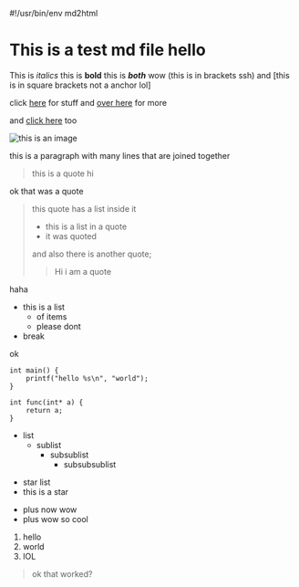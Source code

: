 #!/usr/bin/env md2html

# This is a test md file hello

This is *italics* this is **bold** this is ***both*** wow (this is in brackets ssh) and [this is in square brackets not a anchor lol]

click [here](http) for stuff and [over here](http12 "my title") for more

and [click here](http://this_has_stuffinside) too

![this is an image](httpsomething)

this is a paragraph
with many lines
that are joined together

> this is a quote hi

ok that was a quote

> this quote has a list inside it
> - this is a list in a quote
> - it was quoted
> 
> and also there is another quote;
>> Hi i am a quote 


haha

- this is a list
    - of items
    - please dont
- break 

ok

    int main() {
        printf("hello %s\n", "world");
    }

    int func(int* a) {
        return a;
    }

- list
    - sublist
        - subsublist
            - subsubsublist

* star list
* this is a star

+ plus now wow
+ plus wow so cool
        
1. hello
2. world
3. lOL
    

> ok that worked?
